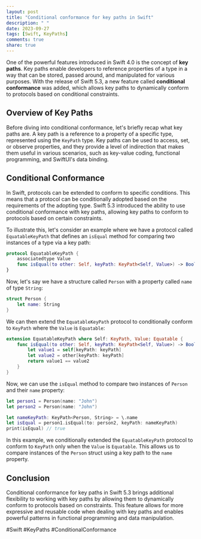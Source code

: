 ```yaml
---
layout: post
title: "Conditional conformance for key paths in Swift"
description: " "
date: 2023-09-27
tags: [Swift, KeyPaths]
comments: true
share: true
---
```


One of the powerful features introduced in Swift 4.0 is the concept of **key paths**. Key paths enable developers to reference properties of a type in a way that can be stored, passed around, and manipulated for various purposes. With the release of Swift 5.3, a new feature called **conditional conformance** was added, which allows key paths to dynamically conform to protocols based on conditional constraints.

## Overview of Key Paths

Before diving into conditional conformance, let's briefly recap what key paths are. A key path is a reference to a property of a specific type, represented using the `KeyPath` type. Key paths can be used to access, set, or observe properties, and they provide a level of indirection that makes them useful in various scenarios, such as key-value coding, functional programming, and SwiftUI's data binding.

## Conditional Conformance

In Swift, protocols can be extended to conform to specific conditions. This means that a protocol can be conditionally adopted based on the requirements of the adopting type. Swift 5.3 introduced the ability to use conditional conformance with key paths, allowing key paths to conform to protocols based on certain constraints.

To illustrate this, let's consider an example where we have a protocol called `EquatableKeyPath` that defines an `isEqual` method for comparing two instances of a type via a key path:

```swift
protocol EquatableKeyPath {
    associatedtype Value
    func isEqual(to other: Self, keyPath: KeyPath<Self, Value>) -> Bool
}
```

Now, let's say we have a structure called `Person` with a property called `name` of type `String`:

```swift
struct Person {
    let name: String
}
```

We can then extend the `EquatableKeyPath` protocol to conditionally conform to `KeyPath` where the `Value` is `Equatable`:

```swift
extension EquatableKeyPath where Self: KeyPath, Value: Equatable {
    func isEqual(to other: Self, keyPath: KeyPath<Self, Value>) -> Bool {
        let value1 = self[keyPath: keyPath]
        let value2 = other[keyPath: keyPath]
        return value1 == value2
    }
}
```

Now, we can use the `isEqual` method to compare two instances of `Person` and their `name` property:

```swift
let person1 = Person(name: "John")
let person2 = Person(name: "John")

let nameKeyPath: KeyPath<Person, String> = \.name
let isEqual = person1.isEqual(to: person2, keyPath: nameKeyPath)
print(isEqual) // true
```

In this example, we conditionally extended the `EquatableKeyPath` protocol to conform to `KeyPath` only when the `Value` is `Equatable`. This allows us to compare instances of the `Person` struct using a key path to the `name` property.

## Conclusion

Conditional conformance for key paths in Swift 5.3 brings additional flexibility to working with key paths by allowing them to dynamically conform to protocols based on constraints. This feature allows for more expressive and reusable code when dealing with key paths and enables powerful patterns in functional programming and data manipulation.

#Swift #KeyPaths #ConditionalConformance